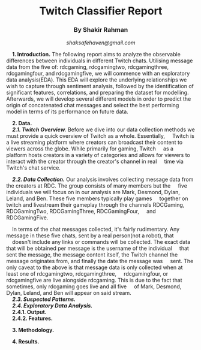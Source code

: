 <h1 align="center">Twitch Classifier Report</h1>
<h3 align="center">By Shakir Rahman</h3>
<p align="center"><em>shaksafehaven@gmail.com</em></p>

&nbsp;&nbsp;&nbsp;&nbsp;**1. Introduction.** The following report aims to analyze the observable differences between individuals in different Twitch chats. Utilising message data from the five of: rdcgaming, rdcgamingtwo, rdcgamingthree, rdcgamingfour, and rdcgamingfive, we will commence with an exploratory data analysis(EDA). This EDA will explore the underlying relationships we wish to capture through sentiment analysis, followed by the identification of significant features, correlations, and preparing the dataset for modelling. Afterwards, we will develop several different models in order to predict the origin of concatenated chat messages and select the best performing model in terms of its performance on future data.

&nbsp;&nbsp;&nbsp;&nbsp;**2. Data.**<br>
&nbsp;&nbsp;&nbsp;&nbsp;***2.1. Twitch Overview.*** Before we dive into our data collection methods we must provide a quick overview of Twitch as a whole. Essentially, &nbsp;&nbsp;&nbsp;&nbsp;Twitch is a live streaming platform where creators can broadcast their content to viewers across the globe. While primarily for gaming, Twitch &nbsp;&nbsp;&nbsp;&nbsp;as a platform hosts creators in a variety of categories and allows for viewers to interact with the creator through the creator's channel in real &nbsp;&nbsp;&nbsp;&nbsp;time via Twitch's chat service. <br>

&nbsp;&nbsp;&nbsp;&nbsp;***2.2. Data Collection.*** Our analysis involves collecting message data from the creators at RDC. The group consists of many members but the &nbsp;&nbsp;&nbsp;&nbsp;five individuals we will focus on in our analysis are Mark, Desmond, Dylan, Leland, and Ben. These five members typically play games &nbsp;&nbsp;&nbsp;&nbsp;together on twitch and livestream their gameplay through the channels RDCGaming, RDCGamingTwo, RDCGamingThree, RDCGamingFour, &nbsp;&nbsp;&nbsp;&nbsp;and RDCGamingFive. 

&nbsp;&nbsp;&nbsp;&nbsp;In terms of the chat messages collected, it's fairly rudimentary. Any message in these five chats, sent by a real person(not a robot), that &nbsp;&nbsp;&nbsp;&nbsp;doesn't include any links or commands will be collected. The exact data that will be obtained per message is the username of the individual &nbsp;&nbsp;&nbsp;&nbsp;that sent the message, the message content itself, the Twitch channel the message originates from, and finally the date the message was &nbsp;&nbsp;&nbsp;&nbsp;sent. The only caveat to the above is that message data is only collected when at least one of rdcgamingtwo, rdcgamingthree, &nbsp;&nbsp;&nbsp;&nbsp;rdcgamingfour, or rdcgamingfive are live alongside rdcgaming. This is due to the fact that sometimes, only rdcgaming goes live and all five &nbsp;&nbsp;&nbsp;&nbsp;of Mark, Desmond, Dylan, Leland, and Ben will appear on said stream. <br>
&nbsp;&nbsp;&nbsp;&nbsp;***2.3. Suspected Patterns.*** <br>
&nbsp;&nbsp;&nbsp;&nbsp;***2.4. Exploratory Data Analysis.*** <br>
&nbsp;&nbsp;&nbsp;&nbsp;****2.4.1. Output.**** <br>
&nbsp;&nbsp;&nbsp;&nbsp;****2.4.2. Features.**** <br>

&nbsp;&nbsp;&nbsp;&nbsp;**3. Methodology.**

&nbsp;&nbsp;&nbsp;&nbsp;**4. Results.**
